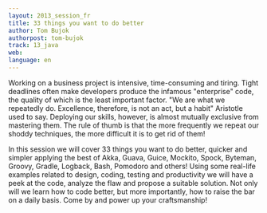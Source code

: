 ```yaml
---
layout: 2013_session_fr
title: 33 things you want to do better
author: Tom Bujok
authorpost: tom-bujok
track: 13_java
web: 
language: en
---
```


Working on a business project is intensive, time-consuming and tiring. Tight deadlines often make developers produce the infamous "enterprise" code, the quality of which is the least important factor. "We are what we repeatedly do. Excellence, therefore, is not an act, but a habit" Aristotle used to say. Deploying our skills, however, is almost mutually exclusive from mastering them. The rule of thumb is that the more frequently we repeat our shoddy techniques, the more difficult it is to get rid of them! 

In this session we will cover 33 things you want to do better, quicker and simpler applying the best of Akka, Guava, Guice, Mockito, Spock, Byteman, Groovy, Gradle, Logback, Bash, Pomodoro and others!
Using some real-life examples related to design, coding, testing and productivity we will have a peek at the code, analyze the flaw and propose a suitable solution.
Not only will we learn how to code better, but more importantly, how to raise the bar on a daily basis. Come by and power up your craftsmanship!
